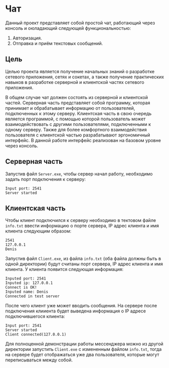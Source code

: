 # Чат

Данный проект представляет собой простой чат, работающий через консоль и оюладающий следующей функциональностью:
1. Авторизация.
2. Отправка и приём текстовых сообщений.

## Цель
Целью проекта является получение начальных знаний о разработке сетевого приложения, сетях и сокетах, а также получение практических навыков в разработке серверной и клиентской частях сетевого приложения.

В общем случае чат должен состоять из серверной и клиентской частей.
Серверная часть представляет собой программу, которая принимает и обрабатывает информацию от пользователей, подключенных к этому серверу.
Клиентская часть в свою очередь является программой, с помощью которой пользователь может взаимодействовать с другими пользователями, подключенными к одному серверу. Также для более комфортного взаимодействия пользователя с клиентской частью разрабатывают эргономичный интерфейс. В данной работе интерфейс реализован на базовом уровне через консоль.

## Серверная часть

Запустив файл `Server.exe`, чтобы сервер начал работу, необходимо задать порт подключения к серверу:
```
Input port: 2541
Server started
```

## Клиентская часть

Чтобы клиент подключился к серверу необходимо в тектовом файле `info.txt` ввести информацию о порте сервера, IP адрес клиента и имя клиента следующим образом:
```
2541
127.0.0.1
Denis
```
Запустив файл `Client.exe`, из файла `info.txt` (оба файла должны быть в одной директории) будут считаны порт сервера, IP адрес клиента и имя клиента. У клиента появится следующая информация:
```
Inputed port: 2541
Inputed ip: 127.0.0.1
Connect is OK!
Inputed name: Denis
Connected in test server
```
После чего клиент уже может вводить сообщения.
На сервере после подключения клииента будет выведена информация о IP адресе подключившегося клиента:
```
Input port: 2541
Server started
Client connected(127.0.0.1)
```
Для полноценной демонстрации работы мессенджера можно из другой директории запустить `Client.exe` с измененным файлом `info.txt`, тогда на сервере будет отображаться уже два пользователя, которые могут переписываться между собой.
